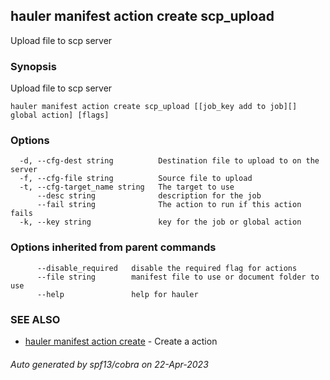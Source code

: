 ## hauler manifest action create scp_upload

Upload file to scp server

### Synopsis

Upload file to scp server

```
hauler manifest action create scp_upload [[job_key add to job][] global action] [flags]
```

### Options

```
  -d, --cfg-dest string          Destination file to upload to on the server
  -f, --cfg-file string          Source file to upload
  -t, --cfg-target_name string   The target to use
      --desc string              description for the job
      --fail string              The action to run if this action fails
  -k, --key string               key for the job or global action
```

### Options inherited from parent commands

```
      --disable_required   disable the required flag for actions
      --file string        manifest file to use or document folder to use
      --help               help for hauler
```

### SEE ALSO

* [hauler manifest action create](hauler_manifest_action_create.md)	 - Create a action

###### Auto generated by spf13/cobra on 22-Apr-2023
